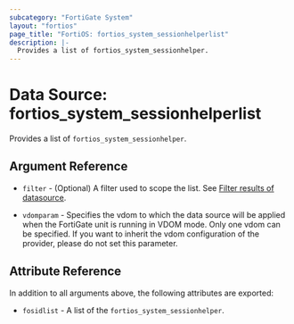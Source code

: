 ```yaml
---
subcategory: "FortiGate System"
layout: "fortios"
page_title: "FortiOS: fortios_system_sessionhelperlist"
description: |-
  Provides a list of fortios_system_sessionhelper.
---
```


# Data Source: fortios_system_sessionhelperlist
Provides a list of `fortios_system_sessionhelper`.

## Argument Reference

* `filter` - (Optional) A filter used to scope the list. See [Filter results of datasource](https://registry.terraform.io/providers/poroping/fortios/latest/docs/guides/fgt_filter).

* `vdomparam` - Specifies the vdom to which the data source will be applied when the FortiGate unit is running in VDOM mode. Only one vdom can be specified. If you want to inherit the vdom configuration of the provider, please do not set this parameter.

## Attribute Reference

In addition to all arguments above, the following attributes are exported:

* `fosidlist` -  A list of the `fortios_system_sessionhelper`.
